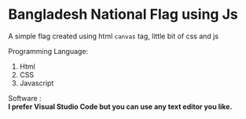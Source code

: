 # Bangladesh National Flag using Js

A simple flag created using html `canvas` tag, little bit of css and js

Programming Language:
1. Html
2. CSS
3. Javascript

Software : <br>
**I prefer Visual Studio Code but you can use any text editor you like.**




